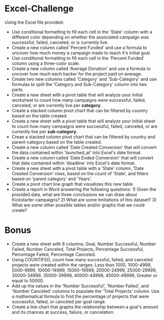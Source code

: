 # Excel-Challenge

Using the Excel file provided:
- Use conditional formatting to fill each cell in the 'State' column with a different color depending on whether the associated campaign was successful, failed, canceled, or is currently live.
- Create a new column called 'Percent Funded' and use a formula to uncover how much money a campaign made to reach it's initial goal.
- Use conditional formatting to fill each cell in the 'Percent Funded' column using a three-color scale.
- Create a new column called 'Average Donation' and use a formula to uncover how much each backer for the project paid on average.
- Create two new columns called 'Category' and 'Sub-Category' and use formulas to split the 'Category and Sub-Category' column into two parts.
- Create a new sheet with a pivot table that will analyze your initial worksheet to count how many campaigns were successful, failed, canceled, or are currently live per **category**.
- Create a stacked column pivot chart that can be filtered by country based on the table created.
- Create a new sheet with a pivot table that will analyze your initial sheet to count how many campaigns were successful, failed, canceled, or are currently live per **sub-category**.
- Creae a stacked column pivot chart that can be filtered by country and parent-category based on the table created.
- Create a new column called 'Date Created Conversion' that will convert the data contained within 'launched_at' into Excel's date format.
- Create a new column called 'Date Ended Conversion' that will convert that data contained within 'deadline' into Excel's date format.
- Create a new sheet with a pivot table with a 'State' column, 'Date Created Conversion' rows, based on the count of 'State', and filters based on 'parent category' and 'Years'.
- Create a pivot chart line graph that visualizes this new table.
- Create a report in Word answering the following questions: 1) Given the provided data, what are three conclusions we can draw about Kickstarter campaigns? 2) What are some limitations of this dataset? 3) What are some other possible tables and/or graphs that we could create?

# Bonus
- Create a new sheet with 8 columns: Goal, Number Successful, Number Failed, Number Canceled, Total Projects, Percentage Successful, Percentage Failed, Percentage Canceled.
- Using COUNTIFS(), count how many successful, failed, and canceled projects were created within the ranges: Less than 1000, 1000-4999, 5000-9999, 10000-14999, 15000-19999, 20000-24999, 25000-29999, 30000-34999, 35000-39999, 40000-44999, 45000-49999, Greater or equal to 50000.
- Add up the values in the 'Number Successful', 'Number Failed', and 'Number Canceled' columns to populate the 'Total Projects' column. Use a mathematical formula to find the percentage of projects that were successful, failed, or canceled per goal range.
- Create a line chart that graphs the relationship between a goal's amount and its chances at success, failure, or cancelation. 
